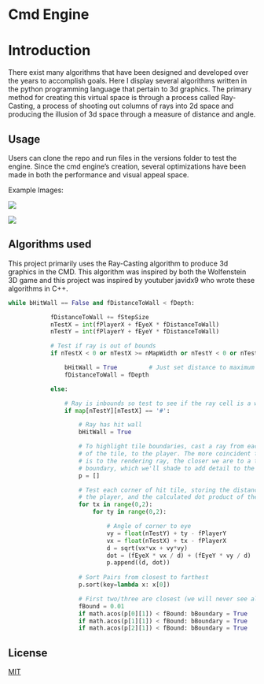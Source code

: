 # Cmd Engine
 

# Introduction
 
There exist many algorithms that have been designed and developed over the years to accomplish goals. Here I display several algorithms written in the python programming language that pertain to 3d graphics. The primary method for creating this virtual space is through a process called Ray-Casting, a process of shooting out columns of rays into 2d space and producing the illusion of 3d space through a measure of distance and angle.
 
## Usage
 
Users can clone the repo and run files in the versions folder to test the engine. Since the cmd engine’s creation, several optimizations have been made in both the performance and visual appeal space.

Example Images:

![]("images/cmd1.png")

![]("images/cmd2.png")



 
## Algorithms used
 
This project primarily uses the Ray-Casting algorithm to produce 3d graphics in the CMD. This algorithm was inspired by both the Wolfenstein 3D game and this project was inspired by youtuber javidx9 who wrote these algorithms in C++.
 
```python
while bHitWall == False and fDistanceToWall < fDepth:

            fDistanceToWall += fStepSize
            nTestX = int(fPlayerX + fEyeX * fDistanceToWall)
            nTestY = int(fPlayerY + fEyeY * fDistanceToWall)

            # Test if ray is out of bounds
            if nTestX < 0 or nTestX >= nMapWidth or nTestY < 0 or nTestY >= nMapHeight:

                bHitWall = True         # Just set distance to maximum depth
                fDistanceToWall = fDepth

            else:

                # Ray is inbounds so test to see if the ray cell is a wall block
                if map[nTestY][nTestX] == '#':

                    # Ray has hit wall
                    bHitWall = True

                    # To highlight tile boundaries, cast a ray from each corner
                    # of the tile, to the player. The more coincident this ray
                    # is to the rendering ray, the closer we are to a tile 
                    # boundary, which we'll shade to add detail to the walls
                    p = []

                    # Test each corner of hit tile, storing the distance from
				    # the player, and the calculated dot product of the two rays
                    for tx in range(0,2):
                        for ty in range(0,2):

                            # Angle of corner to eye
                            vy = float(nTestY) + ty - fPlayerY
                            vx = float(nTestX) + tx - fPlayerX
                            d = sqrt(vx*vx + vy*vy)
                            dot = (fEyeX * vx / d) + (fEyeY * vy / d)
                            p.append((d, dot))
                    
                    # Sort Pairs from closest to farthest
                    p.sort(key=lambda x: x[0])

                    # First two/three are closest (we will never see all four)
                    fBound = 0.01
                    if math.acos(p[0][1]) < fBound: bBoundary = True
                    if math.acos(p[1][1]) < fBound: bBoundary = True
                    if math.acos(p[2][1]) < fBound: bBoundary = True
```
 
## License
[MIT](https://choosealicense.com/licenses/mit/)
 



